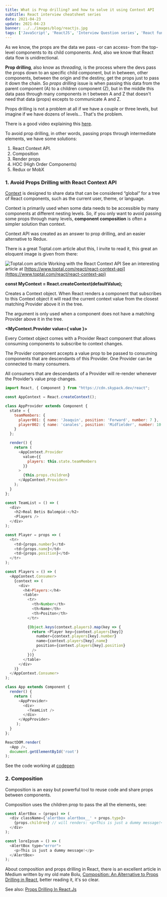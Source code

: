 ```yaml
---
title: What is Prop drilling? and how to solve it using Context API
subtitle: React interview cheatsheet series
date: 2021-04-23
update: 2021-04-23
banner: ../../images/blog/reactjs.jpg
tags: ['JavaScript', 'ReactJS', 'Interview Question series', 'React fundamental topics', 'React intermediare topics']
---
```


As we know, the props are the data we pass -or can access- from the top-level components to its child components. And, also we know that React data flow is unidirectional.

**Prop drilling**, also know as *threading*, is the process where the devs pass the props down to an specific child component, but in between, other components, between the origin and the destiny, get the props just to pass it down the chain. 
So *props drilling* issue is when passing this data from the parent component (A) to a children component (Z), but in the middle this data pass through many components in t between A and Z that doesn't need that data (props) excepts to communicate A and Z.

Props drilling is not a problem at all if we have a couple or three levels, but imagine if we have dozens of levels... That's the problem.

There is a good video explaining this [here](https://www.youtube.com/watch?v=AD8m9mphOoo).

To avoid prop drilling, in other words, passing props through intermediate elements, we have some solutions:

1. React Context API.
2. Composition
3. Render props
4. HOC (High Order Components)
5. Redux or MobX

### 1. Avoid Props Drilling with React Context API

[Context](https://reactjs.org/docs/context.html#when-to-use-context "What is prop drilling and how can you solve that using the contect api") is designed to share data that can be considered “global” for a tree of React components, such as the current user, theme, or language.

Context is primarily used when some data needs to be accessible by many components at different nesting levels.
So, if you only want to avoid passing some props through many levels, **component composition** is often a simpler solution than context.

Context API was created as an answer to prop drilling, and an easier alternative to Redux.

There is a great Toptal.com article abut this, I invite to read it, this great an eloquent image is given from there: 

![Toptal.com article Working with the React Context API](https://uploads.toptal.io/blog/image/129071/toptal-blog-image-1549323314875-d6bc9c753a4c9ac2911e8af17732023d.png)
See an interesting article at [https://www.toptal.com/react/react-context-api](https://www.toptal.com/react/react-context-api)


**const MyContext = React.createContext(defaultValue);**

Creates a Context object. When React renders a component that subscribes to this Context object it will read the current context value from the closest matching Provider above it in the tree.

The argument is only used when a component does not have a matching Provider above it in the tree.

**<MyContext.Provider value={ value }>**

Every Context object comes with a Provider React component that allows consuming components to subscribe to context changes.

The Provider component accepts a value prop to be passed to consuming components that are descendants of this Provider. One Provider can be connected to many consumers.

All consumers that are descendants of a Provider will re-render whenever the Provider’s value prop changes.

```javascript
import React, { Component } from "https://cdn.skypack.dev/react";

const AppContext = React.createContext();

class AppProvider extends Component {
  state = {
    teamMembers: {
      player001: { name: 'Joaquin', position: 'Forward', number: 7 },
      player002: { name: 'canales', position: 'Midfielder', number: 10 }
    }
  };

  render() {
    return (
      <AppContext.Provider
        value={{
          players: this.state.teamMembers                  
        }}
      >
        {this.props.children}
      </AppContext.Provider>
    );
  }
};

const TeamList = () => (
  <div>
    <h2>Real Betis Balompié:</h2>
    <Players />
  </div>
);

const Player = props => (
  <tr>    
    <td>{props.number}</td>
    <td>{props.name}</td>
    <td>{props.position}</td>
  </tr>
);

const Players = () => (
  <AppContext.Consumer>
    {context => (
      <div>
        <h4>Players:</h4>
        <table>
          <tr>
            <th>Number</th>
            <th>Name</th>
            <th>Positon</th>
          </tr>

          {Object.keys(context.players).map(key => {
            return <Player key={context.players[key]}
              number={context.players[key].number} 
              name={context.players[key].name} 
              position={context.players[key].position}
            />
          })}
        </table>
      </div>
    )}
  </AppContext.Consumer>
);

class App extends Component {
  render() {
    return (
      <AppProvider>
        <div>
          <TeamList />
        </div>
      </AppProvider>
     );
  }
};

ReactDOM.render(
  <App />,
  document.getElementById('root')
);
```
See the code working at [codepen](https://codepen.io/albertofortes/pen/WNRPvbY)

### 2. Composition

Composition is an easy but powerful tool to reuse code and share props between components.

Composition uses the children prop to pass the all the elements, see:

```javascript
const AlertBox = (props) => (
  <div className={'alertbox alertbox__' + props.type}>
    {props.children} // will renders: <p>This is just a dummy message!</p>
  </div>
);

const loreIpsum = () => (
  <AlertBox type="error">
    <p>This is just a dummy message!</p>
  </AlertBox>
);

```

About composition and props drilling in React, there is an excellent article in Medium written by my old mate Bolu, [Composition: An Alternative to Props Drilling in React](https://javascript.plainenglish.io/composition-in-react-f02afe24bc46 "Before reaching for context or libraries, to manage Props Drilling, think about composition"), better reading it, it's so clear.

See also: [Props Drilling In React.Js](https://medium.com/front-end-weekly/props-drilling-in-react-js-723be80a08e5)
